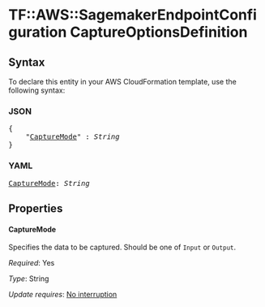 # TF::AWS::SagemakerEndpointConfiguration CaptureOptionsDefinition

## Syntax

To declare this entity in your AWS CloudFormation template, use the following syntax:

### JSON

<pre>
{
    "<a href="#capturemode" title="CaptureMode">CaptureMode</a>" : <i>String</i>
}
</pre>

### YAML

<pre>
<a href="#capturemode" title="CaptureMode">CaptureMode</a>: <i>String</i>
</pre>

## Properties

#### CaptureMode

Specifies the data to be captured. Should be one of `Input` or `Output`.

_Required_: Yes

_Type_: String

_Update requires_: [No interruption](https://docs.aws.amazon.com/AWSCloudFormation/latest/UserGuide/using-cfn-updating-stacks-update-behaviors.html#update-no-interrupt)

